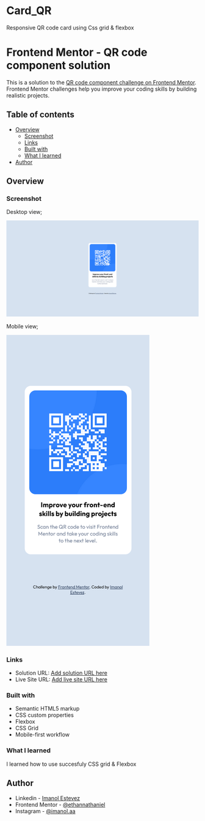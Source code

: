 # Card_QR
Responsive QR code card using Css grid &amp; flexbox

# Frontend Mentor - QR code component solution

This is a solution to the [QR code component challenge on Frontend Mentor](https://www.frontendmentor.io/challenges/qr-code-component-iux_sIO_H). Frontend Mentor challenges help you improve your coding skills by building realistic projects. 

## Table of contents

- [Overview](#overview)
  - [Screenshot](#screenshot)
  - [Links](#links)
  - [Built with](#built-with)
  - [What I learned](#what-i-learned)
- [Author](#author)


## Overview

### Screenshot

Desktop view; 

![image text](./screenshots/Screenshot%202022-03-16%20at%2014-44-22%20Frontend%20Mentor%20QR%20code%20component.png)

Mobile view;

 ![image text](./screenshots/Screenshot%202022-03-16%20at%2014-54-13%20Frontend%20Mentor%20QR%20code%20component.png)

### Links

- Solution URL: [Add solution URL here](https://your-solution-url.com)
- Live Site URL: [Add live site URL here](https://your-live-site-url.com)

### Built with

- Semantic HTML5 markup
- CSS custom properties
- Flexbox
- CSS Grid
- Mobile-first workflow


### What I learned

I learned how to use succesfuly CSS grid & Flexbox


## Author

- Linkedin - [Imanol Estevez](https://www.linkedin.com/in/imanol-iet-web/)
- Frontend Mentor - [@ethannathaniel](https://www.frontendmentor.io/profile/ethannathaniel)
- Instagram - [@imanol.aa](https://www.instagram.com/imanol.aa/)




